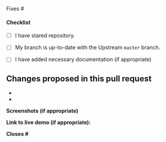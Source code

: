 <!-- Add the issue number that is fixed by this PR (In the form Fixes #123) -->
Fixes #

#### Checklist

- [ ] I have stared repository.
- [ ] My branch is up-to-date with the Upstream `master` branch.
- [ ] I have added necessary documentation (if appropriate)



**Changes proposed in this pull request**
-
-
-

**Screenshots (if appropriate)** 

**Link to live demo (if appropriate):** 

**Closes #**
